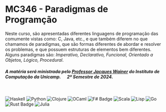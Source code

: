 # MC346 - Paradigmas de Programção

Neste curso, são apresentadas diferentes linguagens de programação das comumente vistas como: C, Java, etc., e que também diferem no que chamamos de paradigmas, que são formas diferentes de abordar e resolver os problemas, e que possuem estruturas de elementos bem diferentes.
<br>
Alguns paradigmas são: _Imperativo, Declarativo, Funcional, Orientado a Objetos, Lógico, Procedural_.

##### A matéria será ministrada pelo [Professor Jacques Wainer](https://www.ic.unicamp.br/~wainer/) do Instituto de Computação da Unicamp. &nbsp;&nbsp;&nbsp;&nbsp; _2º Semestre de 2024._
<br>

![Haskell](https://img.shields.io/badge/Haskell-5e5086?style=for-the-badge&logo=haskell&logoColor=white) ![Python](https://img.shields.io/badge/python-3670A0?style=for-the-badge&logo=python&logoColor=white) ![Clojure](https://img.shields.io/badge/Clojure-%23Clojure.svg?style=for-the-badge&logo=Clojure&logoColor=white) ![OCaml](https://img.shields.io/badge/OCaml-%23E98407.svg?style=for-the-badge&logo=ocaml&logoColor=white) ![F# Badge](https://img.shields.io/badge/F%23-378BBA?logo=fsharp&logoColor=fff&style=for-the-badge) ![Scala](https://img.shields.io/badge/scala-%23DC322F.svg?style=for-the-badge&logo=scala&logoColor=white) ![Lisp](https://img.shields.io/badge/%CE%BB-%20Lisp-%2300599C.svg?style=for-the-badge&logo=%CE%BB&logoColor=white) ![Go](https://img.shields.io/badge/go-%2300ADD8.svg?style=for-the-badge&logo=go&logoColor=white) ![Rust Badge](https://img.shields.io/badge/Rust-000?logo=rust&logoColor=fff&style=for-the-badge) ![Julia](https://img.shields.io/badge/-Julia-9558B2?style=for-the-badge&logo=julia&logoColor=white)

